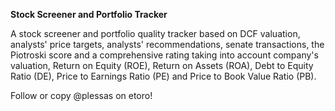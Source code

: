 **Stock Screener and Portfolio Tracker**

A stock screener and portfolio quality tracker based on DCF valuation, analysts' price targets, analysts' recommendations, senate transactions, the Piotroski score and a comprehensive rating taking into account company's valuation, Return on Equity (ROE), Return on Assets (ROA), Debt to Equity Ratio (DE), Price to Earnings Ratio (PE) and Price to Book Value Ratio (PB).

Follow or copy @plessas on etoro!
